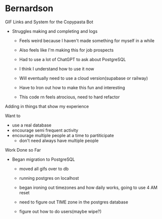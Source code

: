 # Bernardson
GIF Links and System for the Copypasta Bot



 - Struggles making and completing and logs
   - Feels weird because I haven't made something for myself in a while
   - Also feels like I'm making this for job prospects

   - Had to use a lot of ChatGPT to ask about PostgreSQL
   - I think I understand how to use it now
   - Will eventually need to use a cloud version(supabase or railway)

   - Have to Iron out how to make this fun and interesting

   - This code rn feels atrocious, need to hard refactor



Adding in things that show my experience

Want to 
 - use a real database
 - encourage semi frequent activity
 - encourage multiple people at a time to partiticipate
    - don't need always have multiple people


Work Done so Far
 - Began migration to PostgreSQL
   - moved all gifs over to db
   - running postgres on localhost

   - began ironing out timezones and how daily works, going to use 4 AM reset
   - need to figure out TIME zone in the postgres database


   - figure out how to do users(maybe wipe?)










